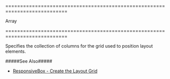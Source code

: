 <!--**
/*-------------------------------------------
    Auto-generated file. Do not modify.
-------------------------------------------

**-->
===========================================================================
<!--type-->Array<!--/type-->
===========================================================================

<!--shortDescription-->
Specifies the collection of columns for the grid used to position layout elements.
<!--/shortDescription-->

<!--fullDescription-->
#####See Also#####
- [ResponsiveBox - Create the Layout Grid](/Documentation/Guide/Widgets/ResponsiveBox/Create_the_Layout_Grid/)
<!--/fullDescription-->
